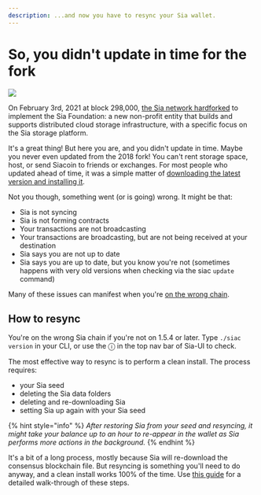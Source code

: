 ```yaml
---
description: ...and now you have to resync your Sia wallet.
---
```


# So, you didn't update in time for the fork

![](../../../.gitbook/assets/cap.jpg)

On February 3rd, 2021 at block 298,000, [the Sia network hardforked](navigating-the-2021-sia-hardfork.md) to implement the Sia Foundation: a new non-profit entity that builds and supports distributed cloud storage infrastructure, with a specific focus on the Sia storage platform.

It's a great thing! But here you are, and you didn't update in time. Maybe you never even updated from the 2018 fork! You can't rent storage space, host, or send Siacoin to friends or exchanges. For most people who updated ahead of time, it was a simple matter of [downloading the latest version and installing it](../../../your-wallet/wallet-setup/sia-ui/how-to-download-and-install-sia-ui.md#find\_the\_right\_download\_for\_you).

Not you though, something went (or is going) wrong. It might be that:

* Sia is not syncing
* Sia is not forming contracts
* Your transactions are not broadcasting
* Your transactions are broadcasting, but are not being received at your destination
* Sia says you are not up to date
* Sia says you are up to date, but you know you're not (sometimes happens with very old versions when checking via the siac `update` command)

Many of these issues can manifest when you're [on the wrong chain](using-the-wrong-chain-after-a-fork.md).

## How to resync

You're on the wrong Sia chain if you're not on 1.5.4 or later. Type `./siac version` in your CLI, or use the ⓘ in the top nav bar of Sia-UI to check.

The most effective way to resync is to perform a clean install. The process requires:

* your Sia seed
* deleting the Sia data folders
* deleting and re-downloading Sia
* setting Sia up again with your Sia seed

{% hint style="info" %}
_After restoring Sia from your seed and resyncing, it might take your balance up to an hour to re-appear in the wallet as Sia performs more actions in the background._
{% endhint %}

It's a bit of a long process, mostly because Sia will re-download the consensus blockchain file. But resyncing is something you'll need to do anyway, and a clean install works 100% of the time. Use [this guide](../../../your-wallet/wallet-setup/sia-ui/how-to-perform-a-clean-install-in-sia-ui.md) for a detailed walk-through of these steps.
